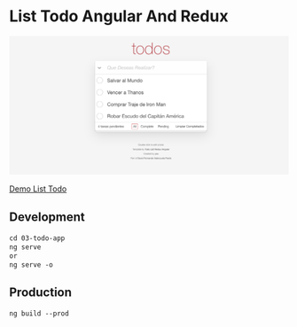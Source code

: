 # List Todo Angular And Redux

![alt text](https://raw.githubusercontent.com/valenzuela21/todo-redux-app-angular/main/screen-list-angular-redux.png "list-redux-angular")

[Demo List Todo](https://valenzuela21.github.io/todo-redux-app-angular/)

## Development
```
cd 03-todo-app
ng serve
or
ng serve -o

```

## Production

```
ng build --prod
```
